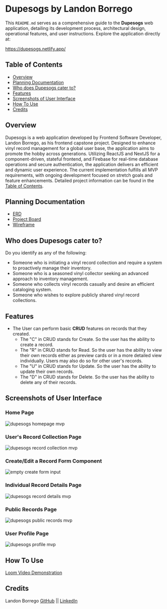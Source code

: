 # Dupesogs by Landon Borrego

This `README.md`  serves as a comprehensive guide to the **Dupesogs** web application, detailing its development process, architectural design, operational features, and user instructions. Explore the application directly at:

https://dupesogs.netlify.app/

## Table of Contents
- [Overview](https://github.com/lndnbrr/dupesogs-lb/blob/main/README.md#overview)
- [Planning Documentation](https://github.com/lndnbrr/dupesogs-lb/blob/main/README.md#planning-documentation)
- [Who does Dupesogs cater to?](https://github.com/lndnbrr/dupesogs-lb/blob/main/README.md#who-does-dupesogs-cater-to)
- [Features](https://github.com/lndnbrr/dupesogs-lb/blob/main/README.md#features)
- [Screenshots of User Interface](https://github.com/lndnbrr/dupesogs-lb/blob/main/README.md#screenshots-of-user-interface)
- [How To Use](https://github.com/lndnbrr/dupesogs-lb/blob/main/README.md#how-to-use)
- [Credits](https://github.com/lndnbrr/dupesogs-lb/blob/main/README.md#credits)

## Overview
Dupesogs is a web application developed by Frontend Software Developer, Landon Borrego, as his frontend capstone project. Designed to enhance vinyl record management for a global user base, the application aims to promote the hobby across generations. Utilizing ReactJS and NextJS for a component-driven, stateful frontend, and Firebase for real-time database operations and secure authentication, the application delivers an efficient and dynamic user experience. The current implementation fulfills all MVP requirements, with ongoing development focused on stretch goals and feature enhancements. Detailed project information can be found in the [Table of Contents](https://github.com/lndnbrr/dupesogs-lb/blob/main/README.md#table-of-contents).

## Planning Documentation
- [ERD](https://dbdiagram.io/d/Dupesogs-Landon-B-67b3f371263d6cf9a0801d8d)
- [Project Board](https://github.com/users/lndnbrr/projects/5/views/1)
- [Wireframe](https://www.figma.com/design/Usr0FkEjbQbDEEriV6Ocjw/dupesogs-LB?node-id=0-1&p=f&t=ZbNqKWCkVrbwg4CJ-0)

## Who does Dupesogs cater to?
Do you identify as any of the following:
- Someone who is initiating a vinyl record collection and require a system to proactively manage their inventory.
- Someone who is a seasoned vinyl collector seeking an advanced approach to inventory management.
- Someone who collects vinyl records casually and desire an efficient cataloging system.
- Someone who wishes to explore publicly shared vinyl record collections.

## Features
- The User can perform basic **CRUD** features on records that they created.
   - The "C" in CRUD stands for Create. So the user has the ability to create a record.
   - The "R" in CRUD stands for Read. So the user has the ability to view their own records either as preview cards or in a more detailed view individually. Users may also do so for other user's records.
   - The "U" in CRUD stands for Update. So the user has the ability to update their own records.
   - The "D" in CRUD stands for Delete. So the user has the ability to delete any of their records.
 
## Screenshots of User Interface
### Home Page
![dupesogs homepage mvp](https://github.com/user-attachments/assets/91cc5817-5c64-44f8-ac84-4fcdeee91adb)

### User's Record Collection Page
![dupesogs record collection mvp](https://github.com/user-attachments/assets/f3b1e24f-4c04-4ab7-af91-c707765aba1a)

### Create/Edit a Record Form Component
![empty create form input](https://github.com/user-attachments/assets/230b664f-b222-4013-96a4-36f27936b9cf)

### Individual Record Details Page
![dupesogs record details mvp](https://github.com/user-attachments/assets/1d31d258-d3d0-4e77-ba19-1cafc03d68f8)

### Public Records Page
![dupesogs public records mvp](https://github.com/user-attachments/assets/c2369a2a-05de-4082-bdb1-29597ac05f8c)

### User Profile Page
![dupesogs profile mvp](https://github.com/user-attachments/assets/8e6dcb34-37bd-4884-965d-3509901512c7)

## How To Use
[Loom Video Demonstration](https://www.loom.com/share/4a121cfb016d42e8817bb5b52ff4974d)

## Credits
Landon Borrego [GitHub](https://github.com/lndnbrr/) || [LinkedIn](https://www.linkedin.com/in/landon-borrego/)

